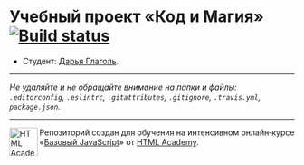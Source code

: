 # Учебный проект «Код и Магия» [![Build status][travis-image]][travis-url]

* Студент: [Дарья Глаголь](https://up.htmlacademy.ru/javascript/10/user/303891).

---

_Не удаляйте и не обращайте внимание на папки и файлы:_<br>
_`.editorconfig`, `.eslintrc`, `.gitattributes`, `.gitignore`, `.travis.yml`, `package.json`._

---

<a href="https://htmlacademy.ru/intensive/javascript"><img align="left" width="50" height="50" title="HTML Academy" src="https://up.htmlacademy.ru/static/img/intensive/javascript/logo-for-github.svg"></a>

Репозиторий создан для обучения на интенсивном онлайн‑курсе «[Базовый JavaScript](https://htmlacademy.ru/intensive/javascript)» от [HTML Academy](https://htmlacademy.ru).

[travis-image]: https://travis-ci.org/htmlacademy-javascript/303891-code-and-magick.svg?branch=master
[travis-url]: https://travis-ci.org/htmlacademy-javascript/303891-code-and-magick
